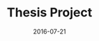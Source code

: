---
layout: post
title: Thesis Project
name: thesis_project
img: Thesis.png
alt: image-alt
date: 2016-07-21
description: "There be germs!"
image_items: [
    {
        title: quarantine deployment,
        img: QDA_1.png,
        description: "Globalization has deteriorated over-all health through jet travel, modern medicine and ‘clean’ obsession. Antibiotics have become obsolete and deadly superbugs manifest in hospitals. Society is handicapped and more susceptible to the spread of disease. With the spread of afflictions imminent, how can an aggressive response to contagious diseases affect the immune system of London?
Dropped in as an independent system providing all life support for infected persons, the quarantine deployment agency responds to contagious diseases. London’s parks become the possible sites for deployment centered on the source of contamination. The quarantine acts as a virus changing the urban topography of the park. It spreads, growing and expanding, mutating in response to the city’s needs. Completely independent of London; it is self-regulating, providing its own life support and infrastructure. The temporary plug-in nature of the facility allows for flexibility to integrate the infected populous. 
Civil liberties are surrendered and all amiable rights are disbanded as infected individuals enter the facility. No longer an individual, the contagion itself becomes ones identity. The system supports life until the contagions destruction or its overtaking of the host resulting in death. The deployment agency maintains London’s immune system through a cleansing of the population. The life of the viral architecture is based on the occupant and in defending the city from further spread of disease it in fact destroys itself."
    },
    {
        img: QDA_2.png,
        description: "Phase 1 Deployment- Central Spire Structure/Life Support"
    },
    {
        img: QDA_3.png,
        description: "Central Spire being deployed by CH-47 Chinook Helicopter"
    },
    {
        img: QDA_4.png,
        description: "Central Spire Structure/Life Support Plan"
    },
    {
        img: QDA_5.png,
        description: ""
    },
    {
        img: QDA_6.png,
        description: "Central Spire and Pods Quarantine"
    },
    {
        img: QDA_7.png,
        description: "Pod Gills-Ventilation through a filtered breathing system"
    },
    {
        img: QDA_8.png,
        description: "Quarantine master plan- Pods and their link to medical spaces"
    },
    {
        img: QDA_9.png,
        description: ""
    },
    {
        img: QDA_10.png,
        description: "Quarantine/Medical Section"
    },
    {
        img: QDA_11.png,
        description: "Deployed Quarantine in Hyde Park"
    },
    {
        img: QDA_12.png,
        description: "Pod Section"
    },
    {
        img: QDA_13.png,
        description: "Infection Quarantine Testing Hive"
    },
    {
        img: QDA_14.png,
        description: "Pod Plan"
    },
    {
        img: QDA_15.png,
        description: "Quarantine Components and Relationship to Patient"
    },
    {
        img: QDA_16.png,
        description: ""
    },
    {
        img: QDA_17.png,
        description: "Inside Quarantine Hive"
    },
    
]
---
